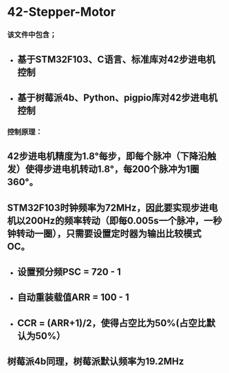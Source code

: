 # 42-Stepper-Motor
### 该文件中包含；
- ## 基于STM32F103、C语言、标准库对42步进电机控制
- ## 基于树莓派4b、Python、pigpio库对42步进电机控制
### 控制原理：
## 42步进电机精度为1.8°每步，即每个脉冲（下降沿触发）使得步进电机转动1.8°，每200个脉冲为1圈360°。
## STM32F103时钟频率为72MHz，因此要实现步进电机以200Hz的频率转动（即每0.005s一个脉冲，一秒钟转动一圈），只需要设置定时器为输出比较模式OC。
- ## 设置预分频PSC = 720 - 1
- ## 自动重装载值ARR = 100 - 1
- ## CCR = (ARR+1)/2，使得占空比为50%(占空比默认为50%）
## 树莓派4b同理，树莓派默认频率为19.2MHz
